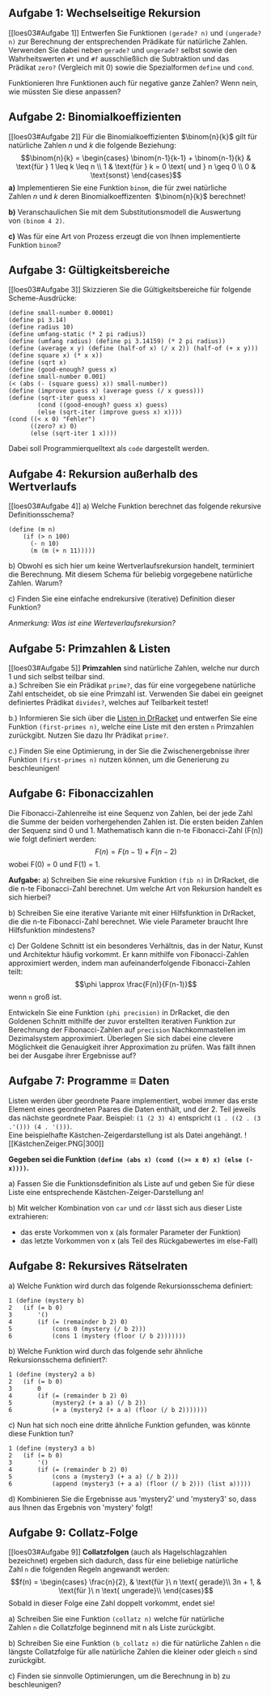 ## Aufgabe 1: Wechselseitige Rekursion
[[loes03#Aufgabe 1]]
Entwerfen Sie Funktionen `(gerade? n)` und `(ungerade? n)` zur Berechnung der entsprechenden Prädikate für natürliche Zahlen. Verwenden Sie dabei neben `gerade?` und `ungerade?` selbst sowie den Wahrheitswerten `#t` und `#f` ausschließlich die Subtraktion und das Prädikat `zero?` (Vergleich mit 0) sowie die Spezialformen `define` und `cond`.

Funktionieren Ihre Funktionen auch für negative ganze Zahlen? Wenn nein, wie müssten Sie diese anpassen?

## Aufgabe 2: Binomialkoeffizienten
[[loes03#Aufgabe 2]]
Für die Binomialkoeffizienten $\binom{n}{k}$ gilt für natürliche Zahlen $n$ und $k$ die folgende Beziehung:
$$\binom{n}{k} = 
\begin{cases}
\binom{n-1}{k-1} + \binom{n-1}{k} & \text{für } 1 \leq k \leq n \\  
1 & \text{für } k = 0 \text{ und } n \geq 0 \\  
0 & \text{sonst}
\end{cases}$$
**a)** Implementieren Sie eine Funktion `binom`, die für zwei natürliche Zahlen $n$ und $k$ deren Binomialkoeffizenten  $\binom{n}{k}$ berechnet!

**b)** Veranschaulichen Sie mit dem Substitutionsmodell die Auswertung von `(binom 4 2)`.

**c)** Was für eine Art von Prozess erzeugt die von Ihnen implementierte Funktion `binom`?

## Aufgabe 3: Gültigkeitsbereiche
[[loes03#Aufgabe 3]]
Skizzieren Sie die Gültigkeitsbereiche für folgende Scheme-Ausdrücke:
```racket
(define small-number 0.00001)
(define pi 3.14)
(define radius 10)
(define umfang-static (* 2 pi radius))
(define (umfang radius) (define pi 3.14159) (* 2 pi radius))
(define (average x y) (define (half-of x) (/ x 2)) (half-of (+ x y)))
(define square x) (* x x))
(define (sqrt x)
(define (good-enough? guess x)
(define small-number 0.001)
(< (abs (- (square guess) x)) small-number))
(define (improve guess x) (average guess (/ x guess)))
(define (sqrt-iter guess x)
        (cond ((good-enough? guess x) guess)
        (else (sqrt-iter (improve guess x) x))))
(cond ((< x 0) "Fehler")
      ((zero? x) 0)
      (else (sqrt-iter 1 x))))
```

Dabei soll Programmierquelltext als `code` dargestellt werden.

## Aufgabe 4: Rekursion außerhalb des Wertverlaufs
[[loes03#Aufgabe 4]]
a) Welche Funktion berechnet das folgende rekursive Definitionsschema?

```racket
(define (m n)     
	(if (> n 100)     
      (- n 10)     
      (m (m (+ n 11)))))
```

b) Obwohl es sich hier um keine Wertverlaufsrekursion handelt, terminiert die Berechnung. Mit diesem Schema für beliebig vorgegebene natürliche Zahlen. Warum?

c) Finden Sie eine einfache endrekursive (iterative) Definition dieser Funktion?

_Anmerkung: Was ist eine Werteverlaufsrekursion?_

## Aufgabe 5: Primzahlen & Listen
[[loes03#Aufgabe 5]]
**Primzahlen** sind natürliche Zahlen, welche nur durch 1 und sich selbst teilbar sind.  
a.) Schreiben Sie ein Prädikat `prime?`, das für eine vorgegebene natürliche Zahl entscheidet, ob sie eine Primzahl ist. Verwenden Sie dabei ein geeignet definiertes Prädikat `divides?`, welches auf Teilbarkeit testet!

b.) Informieren Sie sich über die [Listen in DrRacket](https://docs.racket-lang.org/reference/pairs.html) und entwerfen Sie eine Funktion `(first-primes n)`, welche eine Liste mit den ersten `n` Primzahlen zurückgibt. Nutzen Sie dazu Ihr Prädikat `prime?`.

c.) Finden Sie eine Optimierung, in der Sie die Zwischenergebnisse ihrer Funktion `(first-primes n)` nutzen können, um die Generierung zu beschleunigen!

## Aufgabe 6:  Fibonaccizahlen
Die Fibonacci-Zahlenreihe ist eine Sequenz von Zahlen, bei der jede Zahl die Summe der beiden vorhergehenden Zahlen ist. Die ersten beiden Zahlen der Sequenz sind 0 und 1. Mathematisch kann die n-te Fibonacci-Zahl (F(n)) wie folgt definiert werden:
$$F(n) = F(n-1) + F(n-2)$$
wobei F(0) = 0 und F(1) = 1.

**Aufgabe:**
a) Schreiben Sie eine rekursive Funktion `(fib n)` in DrRacket, die die n-te Fibonacci-Zahl berechnet. Um welche Art von Rekursion handelt es sich hierbei?

b) Schreiben Sie eine iterative Variante mit einer Hilfsfunktion in DrRacket, die die n-te Fibonacci-Zahl berechnet. Wie viele Parameter braucht Ihre Hilfsfunktion mindestens?

c) Der Goldene Schnitt ist ein besonderes Verhältnis, das in der Natur, Kunst und Architektur häufig vorkommt. Er kann mithilfe von Fibonacci-Zahlen approximiert werden, indem man aufeinanderfolgende Fibonacci-Zahlen teilt:
$$\phi \approx \frac{F(n)}{F(n-1)}$$
wenn `n` groß ist.

Entwickeln Sie eine Funktion `(phi precision)` in DrRacket, die den Goldenen Schnitt mithilfe der zuvor erstellten iterativen Funktion zur Berechnung der Fibonacci-Zahlen auf `precision` Nachkommastellen im Dezimalsystem approximiert. Überlegen Sie sich dabei eine clevere Möglichkeit die Genauigkeit ihrer Approximation zu prüfen. Was fällt ihnen bei der Ausgabe ihrer Ergebnisse auf?

## Aufgabe 7:  Programme ≡ Daten
Listen werden über geordnete Paare implementiert, wobei immer das erste Element eines geordneten Paares die Daten enthält, und der 2. Teil jeweils das nächste geordnete Paar. Beispiel: `(1 (2 3) 4)` entspricht `(1 . ((2 . (3 .'())) (4 . '()))`.  
Eine beispielhafte Kästchen-Zeigerdarstellung ist als Datei angehängt.
![[KästchenZeiger.PNG|300]]

**Gegeben sei die Funktion `(define (abs x) (cond ((>= x 0) x) (else (- x))))`.**

a) Fassen Sie die Funktionsdefinition als Liste auf und geben Sie für diese Liste eine entsprechende Kästchen-Zeiger-Darstellung an!

b) Mit welcher Kombination von `car` und `cdr` lässt sich aus dieser Liste extrahieren:  
- das erste Vorkommen von x (als formaler Parameter der Funktion)  
- das letzte Vorkommen von x (als Teil des Rückgabewertes im else-Fall)

## Aufgabe 8: Rekursives Rätselraten
a) Welche Funktion wird durch das folgende Rekursionsschema definiert:

    1 (define (mystery b)
    2   (if (= b 0)
    3       '()
    4       (if (= (remainder b 2) 0)
    5           (cons 0 (mystery (/ b 2)))
    6           (cons 1 (mystery (floor (/ b 2)))))))

b) Welche Funktion wird durch das folgende sehr ähnliche Rekursionsschema definiert?:

    1 (define (mystery2 a b)
    2   (if (= b 0)
    3       0
    4       (if (= (remainder b 2) 0)
    5           (mystery2 (+ a a) (/ b 2))
    6           (+ a (mystery2 (+ a a) (floor (/ b 2)))))))

c) Nun hat sich noch eine dritte ähnliche Funktion gefunden, was könnte diese Funktion tun?

    1 (define (mystery3 a b)
    2   (if (= b 0)
    3       '()
    4       (if (= (remainder b 2) 0)
    5           (cons a (mystery3 (+ a a) (/ b 2)))
    6           (append (mystery3 (+ a a) (floor (/ b 2))) (list a)))))

d) Kombinieren Sie die Ergebnisse aus 'mystery2' und 'mystery3' so, dass aus Ihnen das Ergebnis von 'mystery' folgt!

## Aufgabe 9: Collatz-Folge
[[loes03#Aufgabe 9]]
**Collatzfolgen** (auch als Hagelschlagzahlen bezeichnet) ergeben sich dadurch, dass für eine beliebige natürliche Zahl `n` die folgenden Regeln angewandt werden:
$$f(n) = \begin{cases}
      \frac{n}{2}, & \text{für }\ n \text{ gerade}\\
      3n + 1, & \text{für }\ n \text{ ungerade}\\
\end{cases}$$
Sobald in dieser Folge eine Zahl doppelt vorkommt, endet sie!

a) Schreiben Sie eine Funktion `(collatz n)` welche für natürliche Zahlen `n` die Collatzfolge beginnend mit n als Liste zurückgibt.

b) Schreiben Sie eine Funktion `(b_collatz n)` die für natürliche Zahlen `n` die längste Collatzfolge für alle natürliche Zahlen die kleiner oder gleich `n` sind zurückgibt.

c) Finden sie sinnvolle Optimierungen, um die Berechnung in b) zu beschleunigen?